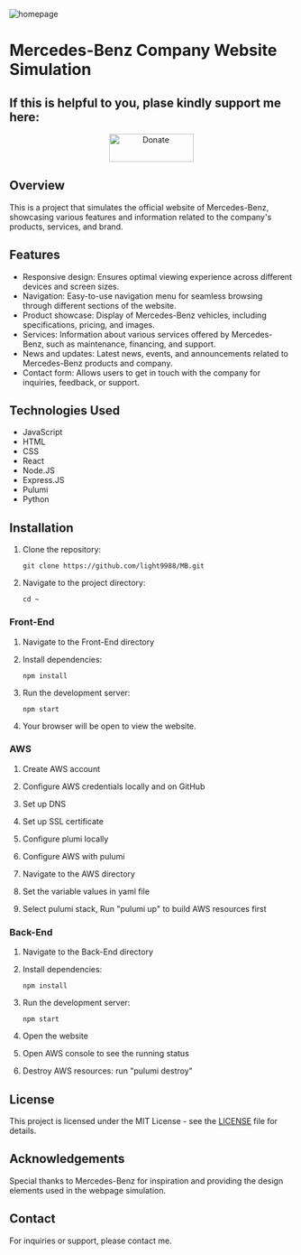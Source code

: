 ![homepage](mb/frontend/image/mb1.avif)
# Mercedes-Benz Company Website Simulation

## If this is helpful to you, plase kindly support me here: 

<p align="center">
  <a href="https://venmo.com/u/lightandlight">
    <img src="https://img.shields.io/badge/Coffee❤️-ff69b4.svg" alt="Donate" width="150" height="50">
  </a>
</p>

## Overview
This is a project that simulates the official website of Mercedes-Benz, showcasing various features and information related to the company's products, services, and brand.

## Features
- Responsive design: Ensures optimal viewing experience across different devices and screen sizes.
- Navigation: Easy-to-use navigation menu for seamless browsing through different sections of the website.
- Product showcase: Display of Mercedes-Benz vehicles, including specifications, pricing, and images.
- Services: Information about various services offered by Mercedes-Benz, such as maintenance, financing, and support.
- News and updates: Latest news, events, and announcements related to Mercedes-Benz products and company.
- Contact form: Allows users to get in touch with the company for inquiries, feedback, or support.

## Technologies Used
- JavaScript
- HTML
- CSS
- React
- Node.JS 
- Express.JS 
- Pulumi
- Python

## Installation
1. Clone the repository:
   ```
   git clone https://github.com/light9988/MB.git
   ```
2. Navigate to the project directory:
   ```
   cd ~
   ```

### Front-End
1. Navigate to the Front-End directory

2. Install dependencies:
   ```
   npm install
   ```
3. Run the development server:
   ```
   npm start
   ```
4. Your browser will be open to view the website.

### AWS 
1. Create AWS account

2. Configure AWS credentials locally and on GitHub

3. Set up DNS

4. Set up SSL certificate

5. Configure plumi locally

6. Configure AWS with pulumi

7. Navigate to the AWS directory

8. Set the variable values in yaml file

9. Select pulumi stack, Run "pulumi up" to build AWS resources first

### Back-End 
1. Navigate to the Back-End directory

2. Install dependencies:
   ```
   npm install
   ```
3. Run the development server:
   ```
   npm start
   ```
4. Open the website

5. Open AWS console to see the running status

6. Destroy AWS resources: run "pulumi destroy"


## License
This project is licensed under the MIT License - see the [LICENSE](LICENSE) file for details.

## Acknowledgements
Special thanks to Mercedes-Benz for inspiration and providing the design elements used in the webpage simulation.

## Contact
For inquiries or support, please contact me.

